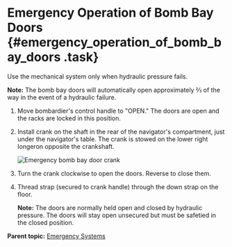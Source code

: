 # Emergency Operation of Bomb Bay Doors {#emergency_operation_of_bomb_bay_doors .task}

Use the mechanical system only when hydraulic pressure fails.

**Note:** The bomb bay doors will automatically open approximately ⅔ of the way in the event of a hydraulic failure.

1.  Move bombardier's control handle to "OPEN." The doors are open and the racks are locked in this position.

2.  Install crank on the shaft in the rear of the navigator's compartment, just under the navigator's table. The crank is stowed on the lower right longeron opposite the crankshaft.

    ![Emergency bomb bay door crank](../images/emerg_bomb_bay.png)

3.  Turn the crank clockwise to open the doors. Reverse to close them.

4.  Thread strap \(secured to crank handle\) through the down strap on the floor.

    **Note:** The doors are normally held open and closed by hydraulic pressure. The doors will stay open unsecured but must be safetied in the closed position.


**Parent topic:** [Emergency Systems](../topics/emergency_systems.md)

